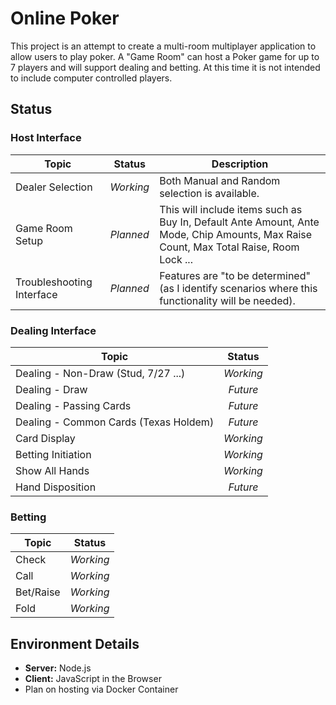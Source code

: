 # Online Poker

This project is an attempt to create a multi-room multiplayer application to allow users to play poker.  A "Game Room" can host a Poker game for up to 7 players and will support dealing and betting.  At this time it is not intended to include computer controlled players.

## Status

### Host Interface

| Topic | Status | Description |
| --- | :---: | --- |
| Dealer Selection | *Working* | Both Manual and Random selection is available. |
| Game Room Setup | *Planned* | This will include items such as Buy In, Default Ante Amount, Ante Mode, Chip Amounts, Max Raise Count, Max Total Raise, Room Lock ...
| Troubleshooting Interface | *Planned* | Features are "to be determined" (as I identify scenarios where this functionality will be needed).

### Dealing Interface

| Topic | Status |
| --- | :---: |
| Dealing - Non-Draw (Stud, 7/27 ...) | *Working* |
| Dealing - Draw | *Future* |
| Dealing - Passing Cards | *Future* |
| Dealing - Common Cards (Texas Holdem) | *Future* |
| Card Display | *Working* |
| Betting Initiation | *Working* |
| Show All Hands | *Working* |
| Hand Disposition | *Future* |

### Betting

| Topic | Status |
| --- | :---: |
| Check | *Working* |
| Call | *Working* |
| Bet/Raise | *Working* |
| Fold | *Working* |

## Environment Details

- **Server:** Node.js
- **Client:** JavaScript in the Browser
- Plan on hosting via Docker Container
